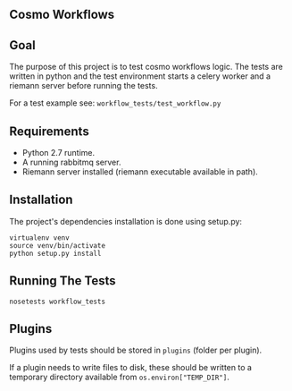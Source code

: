 Cosmo Workflows
---------------

## Goal

The purpose of this project is to test cosmo workflows logic.
The tests are written in python and the test environment starts a celery worker and a riemann server before running the tests.

For a test example see: `workflow_tests/test_workflow.py`


## Requirements

* Python 2.7 runtime.
* A running rabbitmq server.
* Riemann server installed (riemann executable available in path).


## Installation

The project's dependencies installation is done using setup.py:

```
virtualenv venv
source venv/bin/activate
python setup.py install
```


## Running The Tests

```
nosetests workflow_tests
```


## Plugins

Plugins used by tests should be stored in `plugins` (folder per plugin).

If a plugin needs to write files to disk, these should be written to a temporary directory available from `os.environ["TEMP_DIR"]`.
